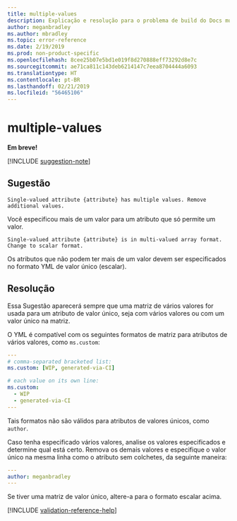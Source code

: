 ```yaml
---
title: multiple-values
description: Explicação e resolução para o problema de build do Docs multiple-values
author: meganbradley
ms.author: mbradley
ms.topic: error-reference
ms.date: 2/19/2019
ms.prod: non-product-specific
ms.openlocfilehash: 8cee25b07e5bd1e019f8d270888eff73292d8e7c
ms.sourcegitcommit: ae71ca811c143deb6214147c7eea8704444a6093
ms.translationtype: HT
ms.contentlocale: pt-BR
ms.lasthandoff: 02/21/2019
ms.locfileid: "56465106"
---
```

# <a name="multiple-values"></a>multiple-values

**Em breve!**

[!INCLUDE [suggestion-note](includes/suggestion-note.md)]

## <a name="suggestion"></a>Sugestão

`Single-valued attribute {attribute} has multiple values. Remove additional values.`

Você especificou mais de um valor para um atributo que só permite um valor.

`Single-valued attribute {attribute} is in multi-valued array format. Change to scalar format.`

Os atributos que não podem ter mais de um valor devem ser especificados no formato YML de valor único (escalar).

## <a name="resolution"></a>Resolução

Essa Sugestão aparecerá sempre que uma matriz de vários valores for usada para um atributo de valor único, seja com vários valores ou com um valor único na matriz.

O YML é compatível com os seguintes formatos de matriz para atributos de vários valores, como `ms.custom`:

```yml
---
# comma-separated bracketed list:
ms.custom: [WIP, generated-via-CI]

# each value on its own line:
ms.custom:
  - WIP
  - generated-via-CI
---
```

Tais formatos não são válidos para atributos de valores únicos, como `author`.

Caso tenha especificado vários valores, analise os valores especificados e determine qual está certo. Remova os demais valores e especifique o valor único na mesma linha como o atributo sem colchetes, da seguinte maneira:

```yml
---
author: meganbradley
---
```

Se tiver uma matriz de valor único, altere-a para o formato escalar acima.

<!--make sure to add this file to your includes folder and verify the path-->
[!INCLUDE [validation-reference-help](includes/validation-reference-help.md)]
